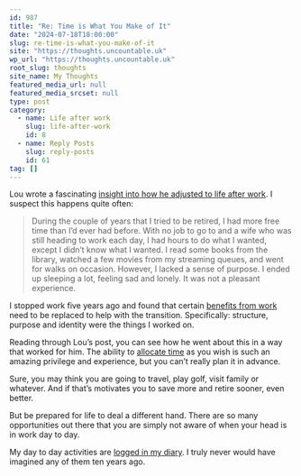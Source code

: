 ```yaml
---
id: 987
title: "Re: Time is What You Make of It"
date: "2024-07-18T18:00:00"
slug: re-time-is-what-you-make-of-it
site: "https://thoughts.uncountable.uk"
wp_url: "https://thoughts.uncountable.uk"
root_slug: thoughts
site_name: My Thoughts
featured_media_url: null
featured_media_srcset: null
type: post
category:
  - name: Life after work
    slug: life-after-work
    id: 8
  - name: Reply Posts
    slug: reply-posts
    id: 61
tag: []
---
```



<p>Lou wrote a fascinating <a href="https://louplummer.lol/time-is-what-you-make-of-it/">insight into how he adjusted to life after work</a>. I suspect this happens quite often:</p>



<blockquote class="wp-block-quote is-style-plain is-layout-flow wp-block-quote-is-layout-flow is-style-plain--29">
<p>During the couple of years that I tried to be retired, I had more free time than I&#8217;d ever had before. With no job to go to and a wife who was still heading to work each day, I had hours to do what I wanted, except I didn&#8217;t know what I wanted. I read some books from the library, watched a few movies from my streaming queues, and went for walks on occasion. However, I lacked a sense of purpose. I ended up sleeping a lot, feeling sad and lonely. It was not a pleasant experience.</p>
</blockquote>



<p>I stopped work five years ago and found that certain <a href="https://thoughts.uncountable.uk/replacing-work-benefits/" data-type="post" data-id="413">benefits from work</a> need to be replaced to help with the transition.  Specifically: structure, purpose and identity were the things I worked on.</p>



<p>Reading through Lou&#8217;s post, you can see how he went about this in a way that worked for him.  The ability to <a href="https://thoughts.uncountable.uk/allocating-time/" data-type="post" data-id="568">allocate time</a> as you wish is such an amazing privilege and experience, but you can&#8217;t really plan it in advance.</p>



<p>Sure, you may think you are going to travel, play golf, visit family or whatever.  And if that&#8217;s motivates you to save more and retire sooner, even better.</p>



<p>But be prepared for life to deal a different hand.  There are so many opportunities out there that you are simply not aware of when your head is in work day to day.</p>



<p>My day to day activities are <a href="https://diary.uncountable.uk/">logged in my diary</a>.  I truly never would have imagined any of them ten years ago.</p>
